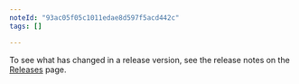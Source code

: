 ```yaml
---
noteId: "93ac05f05c1011edae8d597f5acd442c"
tags: []

---
```


To see what has changed in a release version, see the release notes on the [Releases](https://github.com/bradymholt/cRonstrue/releases) page.

